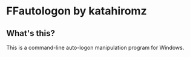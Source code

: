 # FFautologon by katahiromz

## What's this?

This is a command-line auto-logon manipulation program for Windows.
